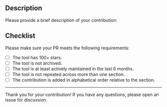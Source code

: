 ## Description

Please provide a brief description of your contribution:

## Checklist

Please make sure your PR meets the following requirements:

- [ ] The tool has 100+ stars.
- [ ] The tool is not archived.
- [ ] The tool is at least actively maintained in the last 6 months.
- [ ] The tool is not repeated across more than one section.
- [ ] The contribution is added in alphabetical order relative to the section.

---

Thank you for your contribution! If you have any questions, please open an issue for discussion.

